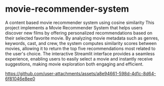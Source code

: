 # movie-recommender-system
A content based movie recommender system using cosine similarity
This project implements a Movie Recommender System that helps users discover new films by offering personalized recommendations based on their selected favorite movie. By analyzing movie metadata such as genres, keywords, cast, and crew, the system computes similarity scores between movies, allowing it to return the top five recommendations most related to the user's choice. The interactive Streamlit interface provides a seamless experience, enabling users to easily select a movie and instantly receive suggestions, making movie exploration both engaging and efficient.


https://github.com/user-attachments/assets/a8e94661-598d-4d1c-8d64-6f81046e8ee0

